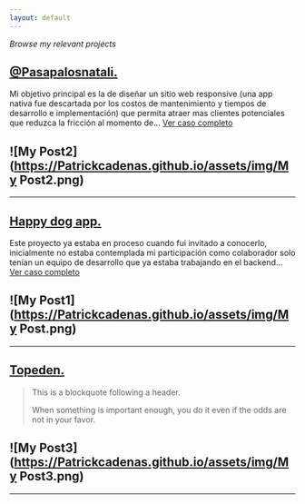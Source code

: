 ```yaml
---
layout: default
---
```


_Browse my relevant projects_


## [@Pasapalosnatali.](/pasapalosnatali.html)

Mi objetivo principal es la de diseñar un sitio web responsive (una app nativa fue descartada por los costos de mantenimiento y tiempos de desarrollo e implementación) que permita atraer mas clientes potenciales que reduzca la fricción al momento de... [Ver caso completo](./pasapalosnatali.html)

![My Post2](https://Patrickcadenas.github.io/assets/img/My Post2.png)
---
---
## [Happy dog app.](/happydog-app.html)

Este proyecto ya estaba en proceso cuando fui invitado a conocerlo, inicialmente no estaba contemplada mi participación como colaborador solo tenían un equipo de desarrollo que ya estaba trabajando en el backend... [Ver caso completo](./happydog-app.html)

![My Post1](https://Patrickcadenas.github.io/assets/img/My Post.png)
---
---
## [Topeden.](https://Patrickcadenas.github.io/topeden.html)

> This is a blockquote following a header.
>
> When something is important enough, you do it even if the odds are not in your favor.

![My Post3](https://Patrickcadenas.github.io/assets/img/My Post3.png)
---
---
